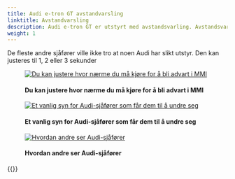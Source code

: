 ```yaml
---
title: Audi e-tron GT avstandvarsling
linktitle: Avstandvarsling
description: Audi e-tron GT er utstyrt med avstandsvarling. Avstandsvarslingen varsler deg når du kjører for nærme bilen foran deg.
weight: 1
---
```

<!-- markdownlint-disable MD033 -->
De fleste andre sjåfører ville ikke tro at noen Audi har slikt utstyr. Den kan justeres til 1, 2 eller 3 sekunder

<figure>
    <a href="https://media.electrichasgoneaudi.net/multimedia/models/e-tron/technology/drivingassistance/distancewarning/distanceadjustment.jpg">
        <img src="https://media.electrichasgoneaudi.net/multimedia/models/e-tron/technology/drivingassistance/distancewarning/distanceadjustments.jpg"
        class="img-fluid" alt="Du kan justere hvor nærme du må kjøre for å bli advart i MMI" title="Du kan justere hvor nærme du må kjøre for å bli advart i MMI">
    </a>
    <figcaption><h4>Du kan justere hvor nærme du må kjøre for å bli advart i MMI</h4></figcaption>
</figure>

<figure>
    <a href="https://media.electrichasgoneaudi.net/multimedia/models/e-tron/technology/drivingassistance/distancewarning/distancewarning.jpg">
        <img src="https://media.electrichasgoneaudi.net/multimedia/models/e-tron/technology/drivingassistance/distancewarning/distancewarnings.jpg"
        class="img-fluid" alt="Et vanlig syn for Audi-sjåfører som får dem til å undre seg" title="Et vanlig syn for Audi-sjåfører som får dem til å undre seg">
    </a>
    <figcaption><h4>Et vanlig syn for Audi-sjåfører som får dem til å undre seg</h4></figcaption>
</figure>

<figure>
    <a href="https://media.electrichasgoneaudi.net/multimedia/models/e-tron/technology/drivingassistance/distancewarning/howothersee.jpg">
        <img src="https://media.electrichasgoneaudi.net/multimedia/models/e-tron/technology/drivingassistance/distancewarning/howothersees.jpg"
        class="img-fluid" alt="Hvordan andre ser Audi-sjåfører" title="Hvordan andre ser Audi-sjåfører">
    </a>
    <figcaption><h4>Hvordan andre ser Audi-sjåfører</h4></figcaption>
</figure>


{{<children description="true" />}}
